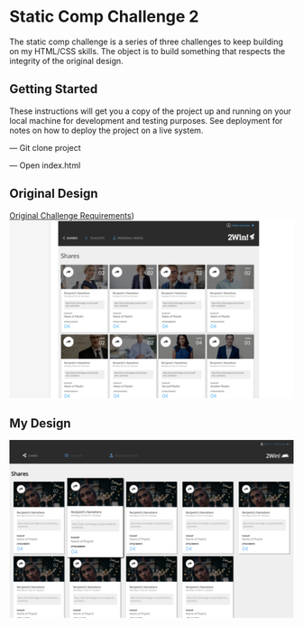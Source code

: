 # Static Comp Challenge 2
The static comp challenge is a series of three challenges to keep building on my HTML/CSS skills. The object is to build something that respects the integrity of the original design.

## Getting Started 
These instructions will get you a copy of the project up and running on your local machine for development and testing purposes. See deployment for notes on how to deploy the project on a live system.

— Git clone project 

— Open index.html

## Original Design
[Original Challenge Requirements](http://frontend.turing.io/projects/m1-static-comp-1.html))
![Original Design](https://github.com/marcusp619/mp-comp-challenge-2/blob/master/Original%20Design.png?raw=true)
## My Design
![Website Design](https://github.com/marcusp619/mp-comp-challenge-2/blob/master/MyScreenshot.png?raw=true)



